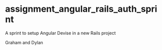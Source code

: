 # assignment_angular_rails_auth_sprint
A sprint to setup Angular Devise in a new Rails project


Graham and Dylan
